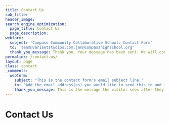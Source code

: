 ```yaml
---
title: Contact Us
sub_title:
header_image:
search_engine_optimization:
  page_title: Contact Us
  page_description:
webform:
  subject: 'Compass Community Collaborative School: Contact Form'
  to: 'team@variantstudios.com,jan@compasshighschool.org'
  thank_you_message: Thank you. Your message has been sent. We will contact you shortly.
permalink: /contact-us/
layout: page
class: contact
_comments:
  webform:
    subject: "This is the contact form's email subject line."
    to: 'Add the email address(es) you would like to send this to and if you want to send to more than one you can add commas between them, for example: hello1@test.com,hello2@test.com'
    thank_you_message: This is the message the visitor sees after they submit a contact message.
---
```



# Contact Us